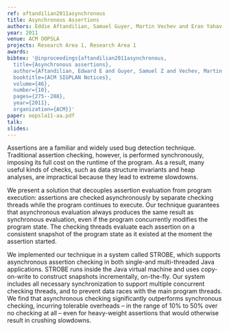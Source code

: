 ```yaml
---
ref: aftandilian2011asynchronous
title: Asynchronous Assertions
authors: Eddie Aftandilian, Samuel Guyer, Martin Vechev and Eran Yahav    
year: 2011
venue: ACM OOPSLA
projects: Research Area 1, Research Area 1
awards:
bibtex: '@inproceedings{aftandilian2011asynchronous,
  title={Asynchronous assertions},
  author={Aftandilian, Edward E and Guyer, Samuel Z and Vechev, Martin and Yahav, Eran},
  booktitle={ACM SIGPLAN Notices},
  volume={46},
  number={10},
  pages={275--288},
  year={2011},
  organization={ACM}}'
paper: oopsla11-aa.pdf
talk: 
slides: 
---
```


Assertions are a familiar and widely used bug detection technique. Traditional assertion checking, however, is performed synchronously, imposing its full cost on the runtime of the program. As a result, many useful kinds of checks, such as data structure invariants and heap analyses, are impractical because they lead to extreme slowdowns.

We present a solution that decouples assertion evaluation from program execution: assertions are checked asynchronously by separate checking threads while the program continues to execute. Our technique guarantees that asynchronous evaluation always produces the same result as synchronous evaluation, even if the program concurrently modifies the program state. The checking threads evaluate each assertion on a consistent snapshot of the program state as it existed at the moment the assertion started.

We implemented our technique in a system called STROBE, which supports asynchronous assertion checking in both single-and multi-threaded Java applications. STROBE runs inside the Java virtual machine and uses copy-on-write to construct snapshots incrementally, on-the-fly. Our system includes all necessary synchronization to support multiple concurrent checking threads, and to prevent data races with the main program threads. We find that asynchronous checking significantly outperforms synchronous checking, incurring tolerable overheads – in the range of 10% to 50% over no checking at all – even for heavy-weight assertions that would otherwise result in crushing slowdowns.
